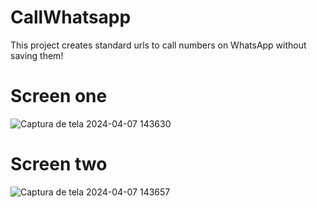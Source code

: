 # CallWhatsapp
This project creates standard urls to call numbers on WhatsApp without saving them!

# Screen one
![Captura de tela 2024-04-07 143630](https://github.com/PatrickHubner/CallWhatsapp/assets/100246090/624e5243-d6f3-426f-8df4-62ab2b7b90d2)


# Screen two
![Captura de tela 2024-04-07 143657](https://github.com/PatrickHubner/CallWhatsapp/assets/100246090/780a35bc-9119-4b90-a24a-ef4ce346cedc)
